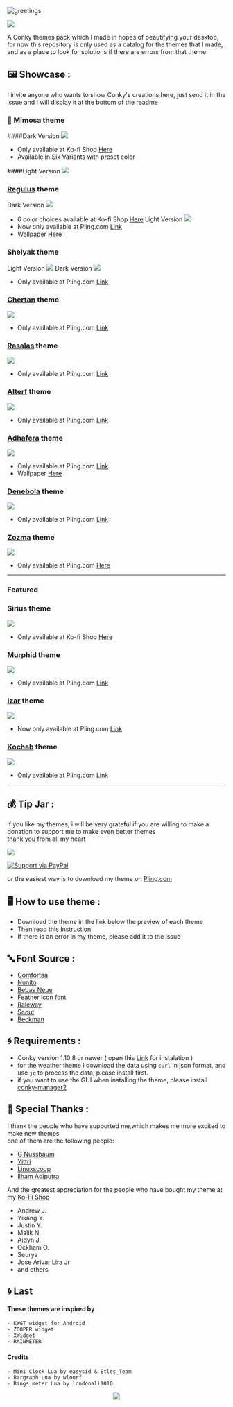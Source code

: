 ![greetings](/Asset/Leonis.png)

![](https://api.visitorbadge.io/api/VisitorHit?user=closebox73&repo=Leonis&countColor=%23A02C2C)

A Conky themes pack which I made in hopes of beautifying your desktop, for now this repository is only used as a catalog for the themes that I made, and as a place to look for solutions if there are errors from that theme

## :framed_picture: Showcase :
I invite anyone who wants to show Conky's creations here, just send it in the issue and I will display it at the bottom of the readme

### :stars: Mimosa theme
####Dark Version
![](/Asset/mimosa_dark.png)
- Only available at Ko-fi Shop [Here](https://ko-fi.com/s/1b99f5885f)
- Available in Six Variants with preset color<br />

####Light Version
![](/Asset/mimosa_light.png)
### [Regulus](/Regulus) theme
Dark Version
![](/Asset/regulus.png)
- 6 color choices available at Ko-fi Shop [Here](https://ko-fi.com/s/8ffe99091c)
Light Version
![](/Asset/regulus_light.png)
- Now only available at Pling.com [Link](https://www.pling.com/p/1832239/)
- Wallpaper [Here](https://unsplash.com/photos/GAg4h8_mPCs)
### Shelyak theme
Light Version
![](/Asset/shelyak.png)
Dark Version
![](/Asset/shelyak_dark.png)
- Only available at Pling.com [Link](https://www.pling.com/p/1839849/)
### [Chertan](/Chertan) theme
![](/Asset/chertan.png)
- Only available at Pling.com [Link](https://www.pling.com/p/1835142/)
### [Rasalas](/Rasalas) theme
![](/Asset/rasalas.png)
- Only available at Pling.com [Link](https://www.pling.com/p/1966107/)
### [Alterf](/Alterf) theme
![](/Asset/alterf.jpg)
- Only available at Pling.com [Link](https://www.pling.com/p/1961175/)
### [Adhafera](/Adhafera) theme
![](/Asset/adhafera.png)
- Only available at Pling.com [Link](https://www.pling.com/p/1959962/)
- Wallpaper [Here](https://unsplash.com/photos/EQ2srpKQkAU)
### [Denebola](/Denebola) theme
![](/Asset/denebola.png)
- Only available at Pling.com [Link](https://www.pling.com/p/1966107/)
### [Zozma](/Zozma) theme
![](/Asset/Zozma.jpg)
- Only available at Pling.com [Here](https://www.pling.com/p/1832454/)
----------------------------------------------------------------
### Featured
### Sirius theme
![](/Asset/sirius.png)
- Only available at Ko-fi Shop [Here](https://ko-fi.com/s/4f23c4e1e1)
### Murphid theme
![](/Asset/murphid.png)
- Only available at Pling.com [Link](https://www.pling.com/p/1843842/)
### [Izar](/Izar) theme
![](/Asset/izar.png)
- Now only available at Pling.com [Link](https://www.pling.com/p/1833103/)
### [Kochab](/Kochab) theme
![](/Asset/kochab.png)
- Only available at Pling.com [Link](https://www.pling.com/p/1966107/)
----------------------------------------------------------------

## :moneybag: Tip Jar :
if you like my themes, i will be very grateful if you are willing to make a donation to support me to make even better themes<br />
thank you from all my heart

[![](https://ko-fi.com/img/githubbutton_sm.svg)](https://ko-fi.com/closebox73)

[![Support via PayPal](https://cdn.rawgit.com/twolfson/paypal-github-button/1.0.0/dist/button.svg)](https://www.paypal.me/closebox73/)

or the easiest way is to download my theme on [Pling.com](https://www.pling.com/u/closebox73x) 

## :desktop_computer: How to use theme :
- Download the theme in the link below the preview of each theme
- Then read this [Instruction](https://github.com/closebox73/applying-theme)
- If there is an error in my theme, please add it to the issue

## :abc: Font Source :
 - [Comfortaa](https://fonts.google.com/specimen/Comfortaa)
 - [Nunito](https://fonts.google.com/specimen/Nunito)
 - [Bebas Neue](https://fonts.google.com/specimen/Bebas+Neue)
 - [Feather icon font](https://github.com/AT-UI/feather-font)
 - [Raleway](https://fonts.google.com/specimen/Raleway)
 - [Scout](https://www.dafontfree.io/scout-font-family/)
 - [Beckman](https://www.dafont.com/beckman.font?l%5B%5D=10&l%5B%5D=1)

## :cyclone: Requirements :
- Conky version 1.10.8 or newer ( open this  [Link](https://github.com/brndnmtthws/conky) for instalation )
- for the weather theme I download the data using `curl` in json format, and use `jq` to process the data, please install first.
- if you want to use the GUI when installing the theme, please install [conky-manager2](https://github.com/zcot/conky-manager2)

## :gift: Special Thanks :
I thank the people who have supported me,which makes me more excited to make new themes<br />
one of them are the following people:

- [G Nussbaum](https://github.com/gnussbaum67)
- [Yittri](https://github.com/yittri)
- [Linuxscoop](https://github.com/linuxscoop/)
- [Ilham Adiputra](https://github.com/ilham25/)

And the greatest appreciation for the people who have bought my theme at my [Ko-Fi Shop](https://ko-fi.com/closebox73)

- Andrew J.
- Yikang Y.
- Justin Y.
- Malik N.
- Aidyn J.
- Ockham O.
- Seurya
- Jose Arivar Lira Jr
- and others

## :cyclone: Last
#### These themes are inspired by
	- KWGT widget for Android
	- ZOOPER widget
	- XWidget
	- RAINMETER
	
#### Credits
	- Mini Clock Lua by easysid & Etles_Team
	- Bargraph Lua by wlourf
	- Rings meter Lua by londonali1010
	
<p align="center"><a href="https://github.com/closebox73/Leonis/blob/master/LICENSE"><img src="https://img.shields.io/static/v1.svg?style=rounded-square&label=License&message=GNU GENERAL PUBLIC LICENSE v3&logoColor=white&logo=github&colorA=282C35&colorB=A02C2C"/></a></p>
